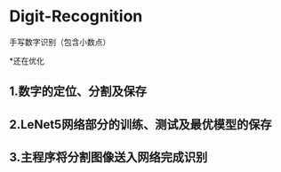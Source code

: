 # Digit-Recognition
手写数字识别（包含小数点）

*还在优化

1.数字的定位、分割及保存
----

2.LeNet5网络部分的训练、测试及最优模型的保存
----

3.主程序将分割图像送入网络完成识别
----
